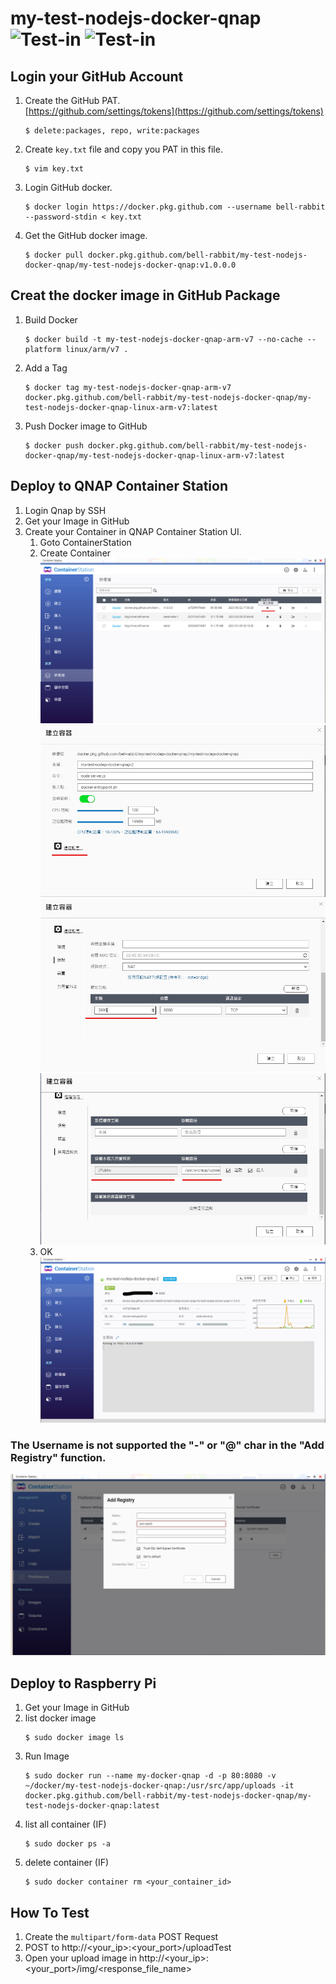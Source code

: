 # my-test-nodejs-docker-qnap ![Test-in](https://img.shields.io/badge/QNAP-TS--673-brightgreen) ![Test-in](https://img.shields.io/badge/Raspberry--pi-4B-brightgreen)

## Login your GitHub Account
1. Create the GitHub PAT. <br>
   [https://github.com/settings/tokens](https://github.com/settings/tokens)
   ```console
   $ delete:packages, repo, write:packages
   ```
2. Create `key.txt` file and copy you PAT in this file.
   ```console
   $ vim key.txt
   ```
3. Login GitHub docker.
   ```console
   $ docker login https://docker.pkg.github.com --username bell-rabbit --password-stdin < key.txt
   ```
4. Get the GitHub docker image.
    ```console
    $ docker pull docker.pkg.github.com/bell-rabbit/my-test-nodejs-docker-qnap/my-test-nodejs-docker-qnap:v1.0.0.0
    ```

## Creat the docker image in GitHub Package
1. Build Docker
   ```console
   $ docker build -t my-test-nodejs-docker-qnap-arm-v7 --no-cache --platform linux/arm/v7 .
   ```
2. Add a Tag
   ```console
   $ docker tag my-test-nodejs-docker-qnap-arm-v7 docker.pkg.github.com/bell-rabbit/my-test-nodejs-docker-qnap/my-test-nodejs-docker-qnap-linux-arm-v7:latest
   ```
3. Push Docker image to GitHub
   ```console
   $ docker push docker.pkg.github.com/bell-rabbit/my-test-nodejs-docker-qnap/my-test-nodejs-docker-qnap-linux-arm-v7:latest
   ```   


## Deploy to QNAP Container Station
1. Login Qnap by SSH
2. Get your Image in GitHub
3. Create your Container in QNAP Container Station UI.
   1. Goto ContainerStation
   2. Create Container
      <img src="/example/qnap-create-container.png" alt="qnap-create-container.png"/>
      <img src="/example/qnap-create-container_1.png" alt="qnap-create-container_1.png"/>   
      <img src="/example/qnap-create-container_2.png" alt="qnap-create-container_2.png"/>   
      <img src="/example/qnap-create-container_3.png" alt="qnap-create-container_3.png"/>   
   3. OK
      <img src="/example/qnap-create-container_4.png" alt="qnap-create-container_4.png"/>
      
### The Username is not supported the "-" or "@" char in the "Add Registry" function.
   <img src="/example/qnap-create-container_5.png" alt="qnap-create-container_5.png"/>
      
   
## Deploy to Raspberry Pi
1. Get your Image in GitHub
2. list docker image
   ```console  
   $ sudo docker image ls
   ```
3. Run Image
   ```console
   $ sudo docker run --name my-docker-qnap -d -p 80:8080 -v ~/docker/my-test-nodejs-docker-qnap:/usr/src/app/uploads -it docker.pkg.github.com/bell-rabbit/my-test-nodejs-docker-qnap/my-test-nodejs-docker-qnap:latest
   ```
4. list all container (IF)
   ```console
   $ sudo docker ps -a
   ```
5. delete container (IF)
   ```console
   $ sudo docker container rm <your_container_id>
   ```

## How To Test
1. Create the `multipart/form-data` POST Request
2. POST to http://<your_ip>:<your_port>/uploadTest
3. Open your upload image in http://<your_ip>:<your_port>/img/<response_file_name>

